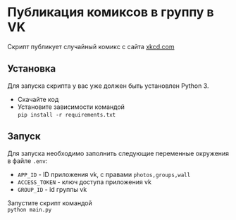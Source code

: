 # Публикация комиксов в группу в VK

Скрипт публикует случайный комикс с сайта [xkcd.com](https://xkcd.com/)

## Установка

Для запуска скрипта у вас уже должен быть установлен Python 3.

* Скачайте код
* Установите зависимости командой   
```pip install -r requirements.txt```

## Запуск

Для запуска необходимо заполнить следующие переменные окружения в файле `.env`:   
* `APP_ID` - ID приложения vk, с правами `photos,groups,wall`
* `ACCESS_TOKEN` - ключ доступа приложения vk
* `GROUP_ID` - id группы vk

Запустите скрипт командой   
```python main.py```